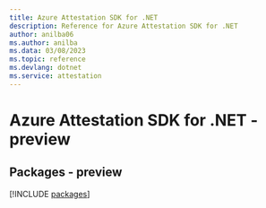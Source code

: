 ```yaml
---
title: Azure Attestation SDK for .NET
description: Reference for Azure Attestation SDK for .NET
author: anilba06
ms.author: anilba
ms.data: 03/08/2023
ms.topic: reference
ms.devlang: dotnet
ms.service: attestation
---
```

# Azure Attestation SDK for .NET - preview
## Packages - preview
[!INCLUDE [packages](attestation-index.md)]
